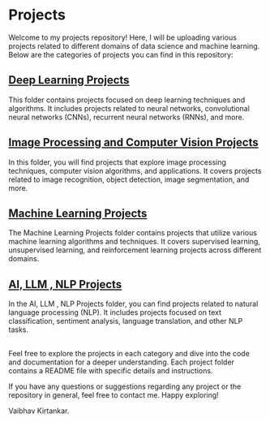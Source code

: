 # Projects

Welcome to my projects repository! Here, I will be uploading various projects related to different domains of data science and machine learning. Below are the categories of projects you can find in this repository:

## [Deep Learning Projects](https://github.com/Vaibhavkirtankar/Projects/tree/a5166ba79d328f691cef04807d1c3a1e3ffd689d/Deep%20Learning%20Projects%20)
This folder contains projects focused on deep learning techniques and algorithms. It includes projects related to neural networks, convolutional neural networks (CNNs), recurrent neural networks (RNNs), and more.

## [Image Processing and Computer Vision Projects](https://github.com/Vaibhavkirtankar/Projects/tree/a5166ba79d328f691cef04807d1c3a1e3ffd689d/Image%20Processing%20and%20Computer%20Vision%20Projects%20)
In this folder, you will find projects that explore image processing techniques, computer vision algorithms, and applications. It covers projects related to image recognition, object detection, image segmentation, and more.

## [Machine Learning Projects](https://github.com/Vaibhavkirtankar/Projects/tree/a5166ba79d328f691cef04807d1c3a1e3ffd689d/Machine%20Learning%20Projects%20)
The Machine Learning Projects folder contains projects that utilize various machine learning algorithms and techniques. It covers supervised learning, unsupervised learning, and reinforcement learning projects across different domains.

## [AI, LLM , NLP Projects](https://github.com/Vaibhavkirtankar/Projects/tree/a5166ba79d328f691cef04807d1c3a1e3ffd689d/NLP%20Projects)
In the AI, LLM , NLP Projects folder, you can find projects related to natural language processing (NLP). It includes projects focused on text classification, sentiment analysis, language translation, and other NLP tasks.
##
Feel free to explore the projects in each category and dive into the code and documentation for a deeper understanding. Each project folder contains a README file with specific details and instructions.

If you have any questions or suggestions regarding any project or the repository in general, feel free to contact me. Happy exploring!

Vaibhav Kirtankar.

